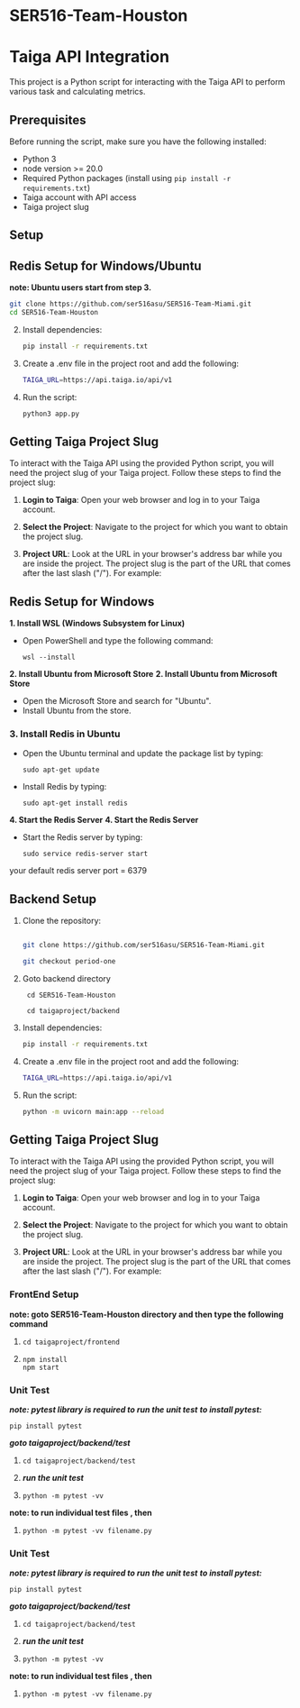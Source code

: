 # SER516-Team-Houston

# Taiga API Integration

This project is a Python script for interacting with the Taiga API to perform various task and calculating metrics.

## Prerequisites

Before running the script, make sure you have the following installed:

- Python 3
- node version >= 20.0
- Required Python packages (install using `pip install -r requirements.txt`)
- Taiga account with API access
- Taiga project slug

## Setup

## Redis Setup for Windows/Ubuntu
**note: Ubuntu users start from step 3.**

   ```bash
   git clone https://github.com/ser516asu/SER516-Team-Miami.git
   cd SER516-Team-Houston
   ```

2. Install dependencies:

   ```bash
   pip install -r requirements.txt
   ```

3. Create a .env file in the project root and add the following:

   ```bash
   TAIGA_URL=https://api.taiga.io/api/v1
   ```

4. Run the script:

   ```bash
   python3 app.py
   ```

## Getting Taiga Project Slug

To interact with the Taiga API using the provided Python script, you will need the project slug of your Taiga project. Follow these steps to find the project slug:

1. **Login to Taiga**: Open your web browser and log in to your Taiga account.

2. **Select the Project**: Navigate to the project for which you want to obtain the project slug.

3. **Project URL**: Look at the URL in your browser's address bar while you are inside the project. The project slug is the part of the URL that comes after the last slash ("/"). For example:

## Redis Setup for Windows

**1. Install WSL (Windows Subsystem for Linux)**
   - Open PowerShell and type the following command:
     ```
     wsl --install
     ```

**2. Install Ubuntu from Microsoft Store**
**2. Install Ubuntu from Microsoft Store**
   - Open the Microsoft Store and search for "Ubuntu".
   - Install Ubuntu from the store.


### 3. Install Redis in Ubuntu 

   - Open the Ubuntu terminal and update the package list by typing:
     ```
     sudo apt-get update
     ```
   - Install Redis by typing:
     ```
     sudo apt-get install redis
     ```

**4. Start the Redis Server**
**4. Start the Redis Server**
   - Start the Redis server by typing:
     ```
     sudo service redis-server start
     ```
your default redis server port = 6379

## Backend Setup
1. Clone the repository:

   ```bash

   git clone https://github.com/ser516asu/SER516-Team-Miami.git

   git checkout period-one

   ```

3. Goto backend directory
   ```
    cd SER516-Team-Houston
   
    cd taigaproject/backend
   ```

4. Install dependencies:

   ```bash
   pip install -r requirements.txt
   ```

5. Create a .env file in the project root and add the following:

   ```bash
   TAIGA_URL=https://api.taiga.io/api/v1
   ```

6. Run the script:

   ```bash
   python -m uvicorn main:app --reload
   ```

## Getting Taiga Project Slug

To interact with the Taiga API using the provided Python script, you will need the project slug of your Taiga project. Follow these steps to find the project slug:

1. **Login to Taiga**: Open your web browser and log in to your Taiga account.

2. **Select the Project**: Navigate to the project for which you want to obtain the project slug.

3. **Project URL**: Look at the URL in your browser's address bar while you are inside the project. The project slug is the part of the URL that comes after the last slash ("/"). For example:


### FrontEnd Setup
**note: goto SER516-Team-Houston directory and then type the following command**
1. ```
   cd taigaproject/frontend
   ```
2. ```
   npm install
   npm start
   ```
### Unit Test ###
***note: pytest library is required to run the unit test***
***to install pytest:*** 
   ```
   pip install pytest
   ```
***goto taigaproject/backend/test***
1. ```
   cd taigaproject/backend/test
   ```
2. ***run the unit test***
3. ```
   python -m pytest -vv
   ```

**note: to run individual test files , then**
1. ```
   python -m pytest -vv filename.py
   ```


### Unit Test ###
***note: pytest library is required to run the unit test***
***to install pytest:*** 
   ```
   pip install pytest
   ```

***goto taigaproject/backend/test***
1. ```
   cd taigaproject/backend/test
   ```
2. ***run the unit test***
3. ```
   python -m pytest -vv
   ```

**note: to run individual test files , then**
1. ```
   python -m pytest -vv filename.py
   ```

